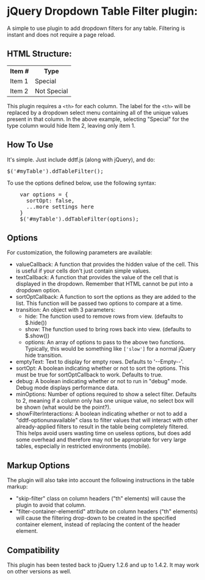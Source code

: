 jQuery Dropdown Table Filter plugin:
=============================

A simple to use plugin to add dropdown filters for any table.  Filtering is instant and does not require a page reload.  

HTML Structure:
------------------------
<table>
<tr>
  <th>Item #</th>
  <th>Type</th>
</tr>
<tr>
  <td>Item 1</td>
  <td>Special</td>
</tr>
<tr>
  <td>Item 2</td>
  <td>Not Special</td>
</tr>
</table>

This plugin requires a `<th>` for each column.  The label for the `<th>` will be replaced by a dropdown select menu containing all of the unique values present in that column.  In the above example, selecting "Special" for the type column would hide Item 2, leaving only item 1.

How To Use
-------------------
It's simple.  Just include ddtf.js (along with jQuery), and do:
    <pre>$('#myTable').ddTableFilter();</pre>
To use the options defined below, use the following syntax:
<pre>    var options = {
      sortOpt: false,
      ...more settings here
    }
    $('#myTable').ddTableFilter(options); </pre>

Options
------------
For customization, the following parameters are available:

*  valueCallback: A function that provides the hidden value of the cell.  This is useful if your cells don't just contain simple values.
*  textCallback: A function that provides the value of the cell that is displayed in the dropdown.  Remember that HTML cannot be put into a dropdown option.
*  sortOptCallback: A function to sort the options as they are added to the list.  This function will be passed two options to compare at a time.  
*  transition: An object with 3 parameters: 
    *  hide: The function used to remove rows from view. (defaults to $.hide())
    * show: The function used to bring rows back into view. (defaults to $.show())
    * options: An array of options to pass to the above two functions.  Typically, this would be something like `['slow']` for a normal jQuery hide transition.
*  emptyText: Text to display for empty rows.  Defaults to '--Empty--'.
*  sortOpt: A boolean indicating whether or not to sort the options.  This must be true for sortOptCallback to work.  Defaults to true.
*  debug: A boolean indicating whether or not to run in "debug" mode.  Debug mode displays performance data.
*  minOptions: Number of options required to show a select filter.  Defaults to 2, meaning if a column only has one unique value, no select box will be shown (what would be the point?).
*  showFilterInteractions: A boolean indicating whether or not to add a "ddtf-optionunavailable" class to filter values that will interact with other already-applied filters to result in the table being completely filtered.  This helps avoid users wasting time on useless options, but does add some overhead and therefore may not be appropriate for very large tables, especially in restricted environments (mobile). 

Markup Options
--------------------
The plugin will also take into account the following instructions in the table markup:

*  "skip-filter" class on column headers ("th" elements) will cause the plugin to avoid that column.
*  "filter-container-elementid" attribute on column headers ("th" elements) will cause the filtering drop-down to be created in the specified container element, instead of replacing the content of the header element.

Compatibility
-------------------
This plugin has been tested back to jQuery 1.2.6 and up to 1.4.2.  It may work on other versions as well.
